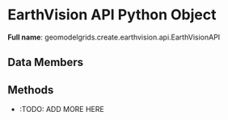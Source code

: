 # EarthVision API Python Object 

**Full name**: geomodelgrids.create.earthvision.api.EarthVisionAPI

## Data Members
## Methods

* :TODO: ADD MORE HERE
